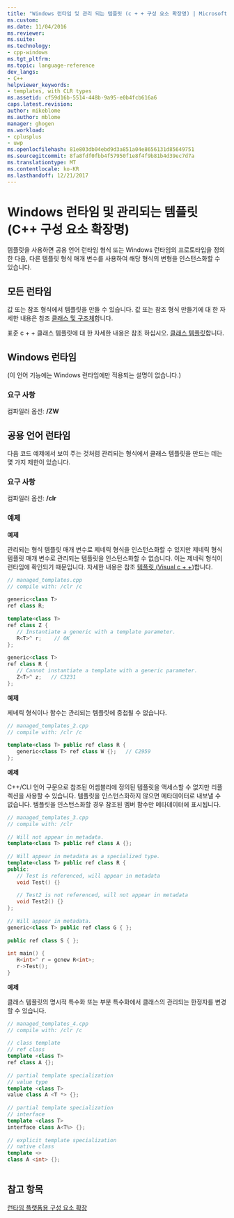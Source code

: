 ```yaml
---
title: "Windows 런타임 및 관리 되는 템플릿 (c + + 구성 요소 확장명) | Microsoft Docs"
ms.custom: 
ms.date: 11/04/2016
ms.reviewer: 
ms.suite: 
ms.technology:
- cpp-windows
ms.tgt_pltfrm: 
ms.topic: language-reference
dev_langs:
- C++
helpviewer_keywords:
- templates, with CLR types
ms.assetid: cf59d16b-5514-448b-9a95-e0b4fcb616a6
caps.latest.revision: 
author: mikeblome
ms.author: mblome
manager: ghogen
ms.workload:
- cplusplus
- uwp
ms.openlocfilehash: 81e803db04ebd9d3a851a04e8656131d85649751
ms.sourcegitcommit: 8fa8fdf0fbb4f57950f1e8f4f9b81b4d39ec7d7a
ms.translationtype: MT
ms.contentlocale: ko-KR
ms.lasthandoff: 12/21/2017
---
```

# <a name="windows-runtime-and-managed-templates-c-component-extensions"></a>Windows 런타임 및 관리되는 템플릿(C++ 구성 요소 확장명)
템플릿을 사용하면 공용 언어 런타임 형식 또는 Windows 런타임의 프로토타입을 정의한 다음, 다른 템플릿 형식 매개 변수를 사용하여 해당 형식의 변형을 인스턴스화할 수 있습니다.  
  
## <a name="all-runtimes"></a>모든 런타임  
 값 또는 참조 형식에서 템플릿을 만들 수 있습니다.  값 또는 참조 형식 만들기에 대 한 자세한 내용은 참조 [클래스 및 구조체](../windows/classes-and-structs-cpp-component-extensions.md)합니다.  
  
 표준 c + + 클래스 템플릿에 대 한 자세한 내용은 참조 하십시오. [클래스 템플릿](../cpp/class-templates.md)합니다.  
  
## <a name="windows-runtime"></a>Windows 런타임  
 (이 언어 기능에는 Windows 런타임에만 적용되는 설명이 없습니다.)  
  
### <a name="requirements"></a>요구 사항  
 컴파일러 옵션: **/ZW**  
  
## <a name="common-language-runtime"></a>공용 언어 런타임  
 다음 코드 예제에서 보여 주는 것처럼 관리되는 형식에서 클래스 템플릿을 만드는 데는 몇 가지 제한이 있습니다.  
  
### <a name="requirements"></a>요구 사항  
 컴파일러 옵션: **/clr**  
  
### <a name="examples"></a>예제  
 **예제**  
  
 관리되는 형식 템플릿 매개 변수로 제네릭 형식을 인스턴스화할 수 있지만 제네릭 형식 템플릿 매개 변수로 관리되는 템플릿을 인스턴스화할 수 없습니다.  이는 제네릭 형식이 런타임에 확인되기 때문입니다.  자세한 내용은 참조 [템플릿 (Visual c + +)](../windows/generics-and-templates-visual-cpp.md)합니다.  
  
```cpp  
// managed_templates.cpp  
// compile with: /clr /c  
  
generic<class T>   
ref class R;   
  
template<class T>   
ref class Z {  
   // Instantiate a generic with a template parameter.  
   R<T>^ r;    // OK  
};  
  
generic<class T>   
ref class R {  
   // Cannot instantiate a template with a generic parameter.  
   Z<T>^ z;   // C3231  
};  
```  
  
 **예제**  
  
 제네릭 형식이나 함수는 관리되는 템플릿에 중첩될 수 없습니다.  
  
```cpp  
// managed_templates_2.cpp  
// compile with: /clr /c  
  
template<class T> public ref class R {  
   generic<class T> ref class W {};   // C2959  
};  
```  
  
 **예제**  
  
 C++/CLI 언어 구문으로 참조된 어셈블리에 정의된 템플릿을 액세스할 수 없지만 리플렉션을 사용할 수 있습니다.  템플릿을 인스턴스화하지 않으면 메타데이터로 내보낼 수 없습니다.  템플릿을 인스턴스화할 경우 참조된 멤버 함수만 메타데이터에 표시됩니다.  
  
```cpp  
// managed_templates_3.cpp  
// compile with: /clr  
  
// Will not appear in metadata.  
template<class T> public ref class A {};  
  
// Will appear in metadata as a specialized type.  
template<class T> public ref class R {  
public:  
   // Test is referenced, will appear in metadata  
   void Test() {}  
  
   // Test2 is not referenced, will not appear in metadata  
   void Test2() {}  
};  
  
// Will appear in metadata.  
generic<class T> public ref class G { };  
  
public ref class S { };  
  
int main() {  
   R<int>^ r = gcnew R<int>;  
   r->Test();  
}  
```  
  
 **예제**  
  
 클래스 템플릿의 명시적 특수화 또는 부분 특수화에서 클래스의 관리되는 한정자를 변경할 수 있습니다.  
  
```cpp  
// managed_templates_4.cpp  
// compile with: /clr /c  
  
// class template  
// ref class  
template <class T>  
ref class A {};  
  
// partial template specialization  
// value type  
template <class T>  
value class A <T *> {};  
  
// partial template specialization  
// interface  
template <class T>   
interface class A<T%> {};  
  
// explicit template specialization  
// native class  
template <>  
class A <int> {};  
  
```  
  
## <a name="see-also"></a>참고 항목  
 [런타임 플랫폼용 구성 요소 확장](../windows/component-extensions-for-runtime-platforms.md)